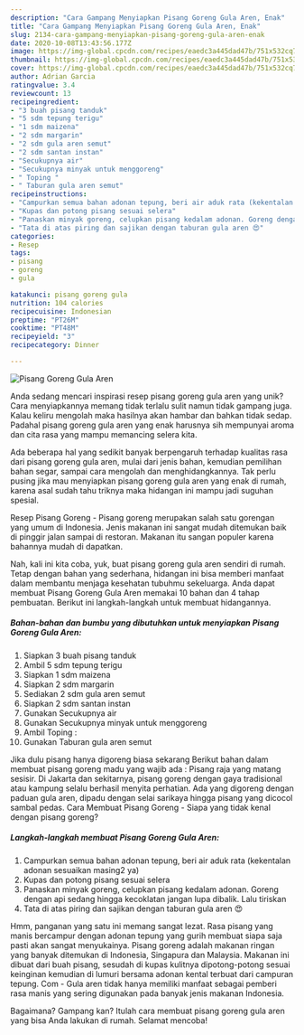 ```yaml
---
description: "Cara Gampang Menyiapkan Pisang Goreng Gula Aren, Enak"
title: "Cara Gampang Menyiapkan Pisang Goreng Gula Aren, Enak"
slug: 2134-cara-gampang-menyiapkan-pisang-goreng-gula-aren-enak
date: 2020-10-08T13:43:56.177Z
image: https://img-global.cpcdn.com/recipes/eaedc3a445dad47b/751x532cq70/pisang-goreng-gula-aren-foto-resep-utama.jpg
thumbnail: https://img-global.cpcdn.com/recipes/eaedc3a445dad47b/751x532cq70/pisang-goreng-gula-aren-foto-resep-utama.jpg
cover: https://img-global.cpcdn.com/recipes/eaedc3a445dad47b/751x532cq70/pisang-goreng-gula-aren-foto-resep-utama.jpg
author: Adrian Garcia
ratingvalue: 3.4
reviewcount: 13
recipeingredient:
- "3 buah pisang tanduk"
- "5 sdm tepung terigu"
- "1 sdm maizena"
- "2 sdm margarin"
- "2 sdm gula aren semut"
- "2 sdm santan instan"
- "Secukupnya air"
- "Secukupnya minyak untuk menggoreng"
- " Toping "
- " Taburan gula aren semut"
recipeinstructions:
- "Campurkan semua bahan adonan tepung, beri air aduk rata (kekentalan adonan sesuaikan masing2 ya)"
- "Kupas dan potong pisang sesuai selera"
- "Panaskan minyak goreng, celupkan pisang kedalam adonan. Goreng dengan api sedang hingga kecoklatan jangan lupa dibalik. Lalu tiriskan"
- "Tata di atas piring dan sajikan dengan taburan gula aren 😍"
categories:
- Resep
tags:
- pisang
- goreng
- gula

katakunci: pisang goreng gula 
nutrition: 104 calories
recipecuisine: Indonesian
preptime: "PT26M"
cooktime: "PT48M"
recipeyield: "3"
recipecategory: Dinner

---
```



![Pisang Goreng Gula Aren](https://img-global.cpcdn.com/recipes/eaedc3a445dad47b/751x532cq70/pisang-goreng-gula-aren-foto-resep-utama.jpg)

Anda sedang mencari inspirasi resep pisang goreng gula aren yang unik? Cara menyiapkannya memang tidak terlalu sulit namun tidak gampang juga. Kalau keliru mengolah maka hasilnya akan hambar dan bahkan tidak sedap. Padahal pisang goreng gula aren yang enak harusnya sih mempunyai aroma dan cita rasa yang mampu memancing selera kita.

Ada beberapa hal yang sedikit banyak berpengaruh terhadap kualitas rasa dari pisang goreng gula aren, mulai dari jenis bahan, kemudian pemilihan bahan segar, sampai cara mengolah dan menghidangkannya. Tak perlu pusing jika mau menyiapkan pisang goreng gula aren yang enak di rumah, karena asal sudah tahu triknya maka hidangan ini mampu jadi suguhan spesial.

Resep Pisang Goreng - Pisang goreng merupakan salah satu gorengan yang umum di Indonesia. Jenis makanan ini sangat mudah ditemukan baik di pinggir jalan sampai di restoran. Makanan itu sangan populer karena bahannya mudah di dapatkan.


Nah, kali ini kita coba, yuk, buat pisang goreng gula aren sendiri di rumah. Tetap dengan bahan yang sederhana, hidangan ini bisa memberi manfaat dalam membantu menjaga kesehatan tubuhmu sekeluarga. Anda dapat membuat Pisang Goreng Gula Aren memakai 10 bahan dan 4 tahap pembuatan. Berikut ini langkah-langkah untuk membuat hidangannya.

<!--inarticleads1-->

##### Bahan-bahan dan bumbu yang dibutuhkan untuk menyiapkan Pisang Goreng Gula Aren:

1. Siapkan 3 buah pisang tanduk
1. Ambil 5 sdm tepung terigu
1. Siapkan 1 sdm maizena
1. Siapkan 2 sdm margarin
1. Sediakan 2 sdm gula aren semut
1. Siapkan 2 sdm santan instan
1. Gunakan Secukupnya air
1. Gunakan Secukupnya minyak untuk menggoreng
1. Ambil  Toping :
1. Gunakan  Taburan gula aren semut


Jika dulu pisang hanya digoreng biasa sekarang Berikut bahan dalam membuat pisang goreng madu yang wajib ada : Pisang raja yang matang sesisir. Di Jakarta dan sekitarnya, pisang goreng dengan gaya tradisional atau kampung selalu berhasil menyita perhatian. Ada yang digoreng dengan paduan gula aren, dipadu dengan selai sarikaya hingga pisang yang dicocol sambal pedas. Cara Membuat Pisang Goreng - Siapa yang tidak kenal dengan pisang goreng? 

<!--inarticleads2-->

##### Langkah-langkah membuat Pisang Goreng Gula Aren:

1. Campurkan semua bahan adonan tepung, beri air aduk rata (kekentalan adonan sesuaikan masing2 ya)
1. Kupas dan potong pisang sesuai selera
1. Panaskan minyak goreng, celupkan pisang kedalam adonan. Goreng dengan api sedang hingga kecoklatan jangan lupa dibalik. Lalu tiriskan
1. Tata di atas piring dan sajikan dengan taburan gula aren 😍


Hmm, panganan yang satu ini memang sangat lezat. Rasa pisang yang manis bercampur dengan adonan tepung yang gurih membuat siapa saja pasti akan sangat menyukainya. Pisang goreng adalah makanan ringan yang banyak ditemukan di Indonesia, Singapura dan Malaysia. Makanan ini dibuat dari buah pisang, sesudah di kupas kulitnya dipotong-potong sesuai keinginan kemudian di lumuri bersama adonan kental terbuat dari campuran tepung. Com - Gula aren tidak hanya memiliki manfaat sebagai pemberi rasa manis yang sering digunakan pada banyak jenis makanan Indonesia. 

Bagaimana? Gampang kan? Itulah cara membuat pisang goreng gula aren yang bisa Anda lakukan di rumah. Selamat mencoba!

